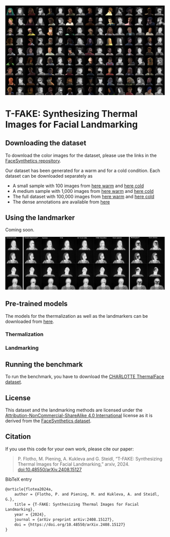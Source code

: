 ![Image](img/fake-thermal.jpg)

# T-FAKE: Synthesizing Thermal Images for Facial Landmarking


## Downloading the dataset

To download the color images for the dataset, please use the links in the [FaceSynthetics repository](https://github.com/microsoft/FaceSynthetics).

Our dataset has been generated for a warm and for a cold condition. Each dataset can be downloaded separately as

- A small sample with 100 images from [here warm](https://drive.google.com/file/d/1-Y40_wqVV5WM1swEpjFTJiB8sGdZtQwR/view?usp=sharing) and [here cold](https://drive.google.com/file/d/1-_-RHg7ZDzFFtoyeXJsyrdtgkcnJ3FMR/view?usp=sharing)
- A medium sample with 1,000 images from [here warm](https://drive.google.com/file/d/1-NcsaNa6dbfmQ0l6UjmwZSJWDsUFM4vW/view?usp=sharing) and [here cold](https://drive.google.com/file/d/1-PqPR86GDj5LB_6PZKlek6o6FNbkf7Fo/view?usp=sharing)
- The full dataset with 100,000 images from [here warm](https://drive.google.com/file/d/1-3-OC-VYL14uyLA4Vi9DpwDlkauuNh7K/view?usp=sharing) and [here cold](https://drive.google.com/file/d/1wh25Yi9sT-0j6qXz0JlHUtIIbLAYUnrZ/view?usp=sharing)
- The dense annotations are available from [here](https://drive.google.com/file/d/1-lMYaok0xbfQyBTxj6dcuxT1iryU7TOs/view?usp=sharing)

## Using the landmarker

Coming soon.

![landmarks](img/landmarks.jpg)

## Pre-trained models

The models for the thermalization as well as the landmarkers can be downloaded from [here](https://drive.google.com/drive/folders/1-ppKS4xuBY-EbmGCkvKTLYMXHA3lK8R8?usp=sharing).

### Thermalization


### Landmarking

## Running the benchmark

To run the benchmark, you have to download the [CHARLOTTE ThermalFace dataset](https://github.com/TeCSAR-UNCC/UNCC-ThermalFace). 


## License

This dataset and the landmarking methods are licensed under the [Attribution-NonCommercial-ShareAlike 4.0 International](LICENSE.txt) license as it is derived from the [FaceSynthetics dataset](https://github.com/microsoft/FaceSynthetics).

## Citation

If you use this code for your own work, please cite our paper:
  
> P. Flotho, M. Piening, A. Kukleva and G. Steidl, “T-FAKE: Synthesizing Thermal Images for Facial Landmarking,” arxiv, 2024. [doi:10.48550/arXiv.2408.15127](https://doi.org/10.48550/arXiv.2408.15127)

BibTeX entry
```
@article{flotea2024a,
    author = {Flotho, P. and Piening, M. and Kukleva, A. and Steidl, G.},
    title = {T-FAKE: Synthesizing Thermal Images for Facial Landmarking},
    year = {2024},
    journal = {arXiv preprint arXiv:2408.15127},
    doi = {https://doi.org/10.48550/arXiv.2408.15127}
}
```